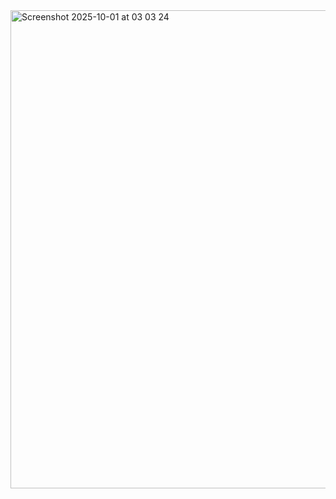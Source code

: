 <img width="625" height="765" alt="Screenshot 2025-10-01 at 03 03 24" src="https://github.com/user-attachments/assets/7bbff6fa-468d-4dd0-a696-d91bea2bdce3" />
